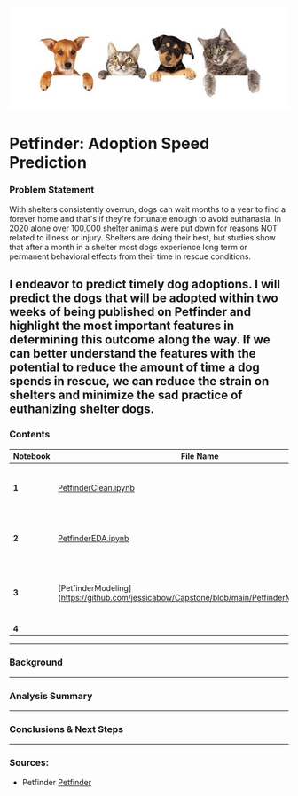 ![](images/pets.jpg)
# Petfinder: Adoption Speed Prediction

### Problem Statement

With shelters consistently overrun, dogs can wait months to a year to find a forever home and that's if they're fortunate enough to avoid euthanasia. In 2020 alone over 100,000 shelter animals were put down for reasons NOT related to illness or injury. Shelters are doing their best, but studies show that after a month in a shelter most dogs experience long term or permanent behavioral effects from their time in rescue conditions.

**I endeavor to predict timely dog adoptions. I will predict the dogs that will be adopted within two weeks of being published on Petfinder and highlight the most important features in determining this outcome along the way.**
If we can better understand the features with the potential to reduce the amount of time a dog spends in rescue, we can reduce the strain on shelters and minimize the sad practice of euthanizing shelter dogs.
---

### Contents
| Notebook | File Name | Description |
|----|----|----|
|**1**|[PetfinderClean.ipynb](https://github.com/jessicabow/Capstone/blob/main/PetfinderClean.ipynb)|Data collection using Petfinder API and Petpy wrapper. Data cleaning and feature engineering.|
|**2**|[PetfinderEDA.ipynb](https://github.com/jessicabow/Capstone/blob/main/PetfinderEDA.ipynb)|Exploratory data analysis of clean Petfinder data for Northern California 2019-2020.|
|**3**|[PetfinderModeling](https://github.com/jessicabow/Capstone/blob/main/PetfinderModeling.ipynb|Logistic Regression(numerical) and TFIDF + Naive Bayes(ordinal) binary classification prediction models.|
|**4**|[](code/.ipynb)|TBD|

---
### Background




---

### Analysis Summary



---

### Conclusions & Next Steps



---

### Sources:
* Petfinder [Petfinder](https://www.petfinder.com/)
